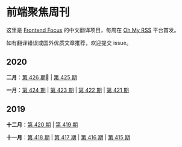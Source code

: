 # 前端聚焦周刊

这里是 [Frontend Focus](https://frontendfoc.us/latest) 的中文翻译项目，每周在 [Oh My RSS](https://ohmyrss.com/?fef) 平台首发。

如有翻译错误或国外优质文章推荐，欢迎提交 issue。

## 2020

**二月**：[第 426 期](docs/issue-426.md):high_brightness: | [第 425 期](docs/issue-425.md)

**一月**：[第 424 期](docs/issue-424.md) | [第 423 期](docs/issue-423.md) | [第 422 期](docs/issue-422.md) | [第 421 期](docs/issue-421.md)

## 2019

**十二月**：[第 420 期](docs/issue-420.md) | [第 419 期](docs/issue-419.md)

**十一月**：[第 418 期](docs/issue-418.md) | [第 417 期](docs/issue-417.md) | [第 416 期](docs/issue-416.md) | [第 415 期](docs/issue-415.md)
